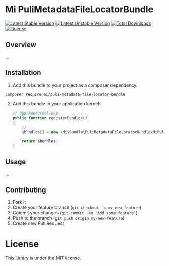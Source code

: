 # Mi PuliMetadataFileLocatorBundle

[![Latest Stable Version](https://poser.pugx.org/mi/puli-metadata-file-locator-bundle/v/stable)](https://packagist.org/packages/mi/puli-metadata-file-locator-bundle)
[![Latest Unstable Version](https://poser.pugx.org/mi/puli-metadata-file-locator-bundle/v/unstable)](https://packagist.org/packages/mi/puli-metadata-file-locator-bundle)
[![Total Downloads](https://poser.pugx.org/mi/puli-metadata-file-locator-bundle/downloads)](https://packagist.org/packages/mi/puli-metadata-file-locator-bundle)
[![License](https://poser.pugx.org/mi/puli-metadata-file-locator-bundle/license)](https://packagist.org/packages/mi/puli-metadata-file-locator-bundle)

## Overview

...

## Installation

1. Add this bundle to your project as a composer dependency:

  ```bash
  composer require mi/puli-metadata-file-locator-bundle
  ```

2. Add this bundle in your application kernel:

    ```php
    // app/AppKernel.php
    public function registerBundles()
    {
        // ...
        $bundles[] = new \Mi\Bundle\PuliMetadataFileLocatorBundle\MiPuliMetadataFileLocatorBundle();

        return $bundles;
    }
    ```

## Usage

...

## Contributing

1. Fork it
2. Create your feature branch (`git checkout -b my-new-feature`)
3. Commit your changes (`git commit -am 'Add some feature'`)
4. Push to the branch (`git push origin my-new-feature`)
5. Create new Pull Request

# License

This library is under the [MIT license](https://github.com/MovingImage24/MiPuliMetadataFileLocatorBundle/blob/master/LICENSE).